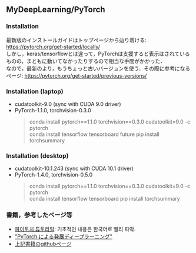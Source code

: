 ## MyDeepLearning/PyTorch

### Installation

最新版のインストールガイドはトップページから辿り着ける: https://pytorch.org/get-started/locally/  
しかし，keras/tensorflowとは違って，PyTorchは支援すると表示はされているものの，まともに動いてなかったりするので相当な手間がかかった．  
なので，最新のより，もうちょっと古いバージョンを使う．その際に参考になるページ: https://pytorch.org/get-started/previous-versions/  


### Installation (laptop)

- cudatoolkit-9.0 (sync with CUDA 9.0 driver)  
- PyTorch-1.1.0, torchvision-0.3.0  
    > conda install pytorch==1.1.0 torchvision==0.3.0 cudatoolkit=9.0 -c pytorch  
    > conda install tensorflow tensorboard future
    > pip install torchsummary

### Installation (desktop)

- cudatoolkit-10.1.243 (sync with CUDA 10.1 driver)  
- PyTorch-1.4.0, torchvision-0.5.0  
    > conda install pytorch==1.1.0 torchvision==0.3.0 cudatoolkit=9.0 -c pytorch  
    > conda install tensorflow tensorboard
    > pip install torchsummary


### 書籍，参考したページ等

- [파이토치 튜토리얼](https://tutorials.pytorch.kr/): 기초적인 내용은 한국어로 빨리 파악.  
- ["PyTorch による発展ディープラーニング"](https://www.amazon.co.jp/dp/B07VPDVNKW)  
- [上記書籍のgithubページ](https://github.com/YutaroOgawa/pytorch_advanced)  
